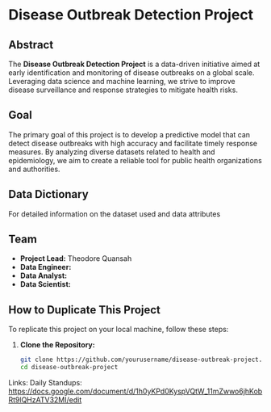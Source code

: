 # Disease Outbreak Detection Project

## Abstract

The **Disease Outbreak Detection Project** is a data-driven initiative aimed at early identification and monitoring of disease outbreaks on a global scale. Leveraging data science and machine learning, we strive to improve disease surveillance and response strategies to mitigate health risks.

## Goal

The primary goal of this project is to develop a predictive model that can detect disease outbreaks with high accuracy and facilitate timely response measures. By analyzing diverse datasets related to health and epidemiology, we aim to create a reliable tool for public health organizations and authorities.

## Data Dictionary

For detailed information on the dataset used and data attributes

## Team

- **Project Lead:** Theodore Quansah
- **Data Engineer:** 
- **Data Analyst:** 
- **Data Scientist:** 

## How to Duplicate This Project

To replicate this project on your local machine, follow these steps:

1. **Clone the Repository:**
   ```bash on Windows
   git clone https://github.com/yourusername/disease-outbreak-project.git
   cd disease-outbreak-project
   
Links:
Daily Standups: https://docs.google.com/document/d/1h0yKPd0KyspVQtW_11mZwwo6jhKobRt9lQHzATV32MI/edit
